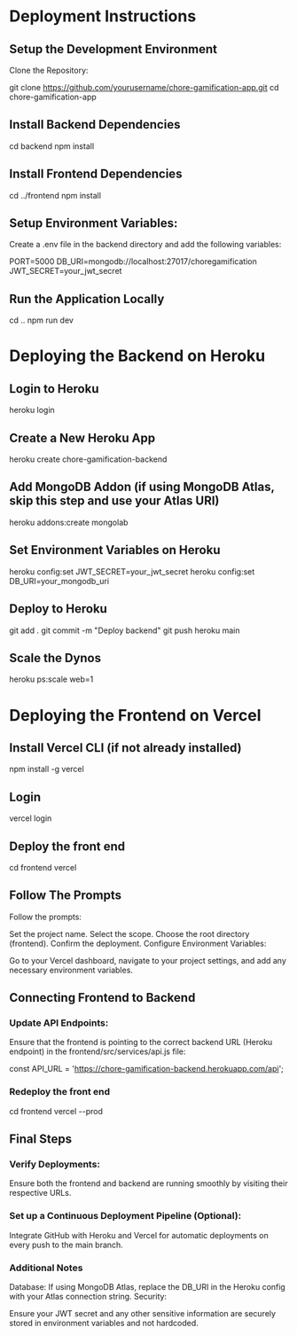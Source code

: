 # Deployment Instructions

## Setup the Development Environment
Clone the Repository:

git clone https://github.com/yourusername/chore-gamification-app.git
cd chore-gamification-app

## Install Backend Dependencies
cd backend
npm install

## Install Frontend Dependencies
cd ../frontend
npm install

## Setup Environment Variables:
Create a .env file in the backend directory and add the following variables:

PORT=5000
DB_URI=mongodb://localhost:27017/choregamification
JWT_SECRET=your_jwt_secret

## Run the Application Locally
cd ..
npm run dev

# Deploying the Backend on Heroku
## Login to Heroku
heroku login

## Create a New Heroku App
heroku create chore-gamification-backend

## Add MongoDB Addon (if using MongoDB Atlas, skip this step and use your Atlas URI)
heroku addons:create mongolab

## Set Environment Variables on Heroku
heroku config:set JWT_SECRET=your_jwt_secret
heroku config:set DB_URI=your_mongodb_uri

## Deploy to Heroku
git add .
git commit -m "Deploy backend"
git push heroku main

## Scale the Dynos
heroku ps:scale web=1

# Deploying the Frontend on Vercel
## Install Vercel CLI (if not already installed)
npm install -g vercel

## Login
vercel login

## Deploy the front end
cd frontend
vercel

## Follow The Prompts
Follow the prompts:

Set the project name.
Select the scope.
Choose the root directory (frontend).
Confirm the deployment.
Configure Environment Variables:

Go to your Vercel dashboard, navigate to your project settings, and add any necessary environment variables.

## Connecting Frontend to Backend
### Update API Endpoints:

Ensure that the frontend is pointing to the correct backend URL (Heroku endpoint) in the frontend/src/services/api.js file:

const API_URL = 'https://chore-gamification-backend.herokuapp.com/api';

### Redeploy the front end
cd frontend
vercel --prod

## Final Steps

### Verify Deployments:
Ensure both the frontend and backend are running smoothly by visiting their respective URLs.

### Set up a Continuous Deployment Pipeline (Optional):
Integrate GitHub with Heroku and Vercel for automatic deployments on every push to the main branch.


### Additional Notes
Database:
If using MongoDB Atlas, replace the DB_URI in the Heroku config with your Atlas connection string.
Security:

Ensure your JWT secret and any other sensitive information are securely stored in environment variables and not hardcoded.



